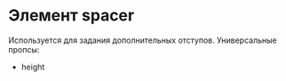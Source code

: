 # Элемент spacer  
Используется для задания дополнительных отступов. 
Универсальные пропсы:
- height  